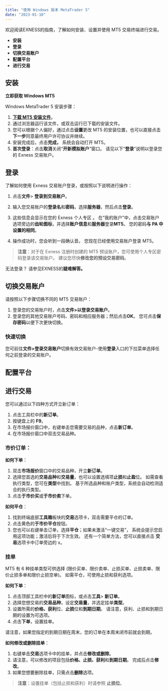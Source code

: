 ```yaml
---
title: "使用 Windows 版本 MetaTrader 5"
date: "2023-01-10"
---
```


欢迎阅读EXNESS的指南，了解如何安装、设置并使用 MT5 交易终端进行交易。

- **安装**
- **登录**
- **切换交易账户**
- **配置平台**
- **进行交易**

## **安装**

**立即获取 Windows MT5**

Windows MetaTrader 5 安装步骤：

1. [**下载 MT5 安装文件**](https://download.metatrader.com/cdn/web/exness.technologies.ltd/mt5/exness5setup.exe)。
2. 通过浏览器运行该文件，或双击运行已下载的安装文件。
3. 您可以根据个人偏好，通过点击**设置**更改 MT5 的安装位置，也可以直接点击**下一步**同意最终用户许可协议并继续。
4. 安装完成后，点击**完成，** 系统会自动打开 MT5。
5. **首次登录**：点击**取消**关闭“**开新模拟账户**”窗口。 请见以下“**登录**”说明以登录您的 Exness 交易账户。

## **登录**

了解如何使用 Exness 交易账户登录，或按照以下说明进行操作：

1. 点击**文件**> **登录到交易账户**。
2. 输入您交易账户的**登录名**和**密码**，选择**服务器**，然后点击**登录**。

1. 这些信息会显示在您的 Exness 个人专区 。 在“我的账户”中，点击交易账户选项旁边的**齿轮图标**，并选择**账户信息**和**服务器**登录**MT5**。 您的密码**与 PA 中设置的相同**。

4. 操作成功时，您会听到一段确认音。 您现在已经使用交易账户登录 MT5。

> **注意**：对于在 Exness 注册时创建的 MT5 预设账户，您可使用个人专区密码登录该交易账户。 建议您尽快**修改您的预设交易密码**。

无法登录？ 请参见EXNESS的**疑难解答。**

## **切换交易账户**

请按照以下步骤切换不同的 MT5 交易账户：

1. 登录您的交易账户时，点击**文件>以登录交易账户**。
2. 登录您的其他交易账户号码、密码和相应服务器；然后点击**OK**。 您可点击**保存密码**以便下次更快切换。

### 快速切换

您可前往**文件>登录交易账户**切换有效交易账户-使用**登录**入口的下拉菜单选择任何之前登录的交易账户。

## **配置平台**

## **进行交易**

您可以通过以下四种方式开立新订单：

1. 点击工具栏中的**新订单**。
2. 按键盘上的 **F9**。
3. 在市场报价窗口中，右键单击您需要交易的品种，点击**新订单**。
4. 在市场报价窗口中双击交易品种。

### 市价订单： 

**如何下单**：

1. 双击**市场报价**窗口中的交易品种，开立**新订单**。
2. 选择您首选的**交易品种**和**交易量**，也可以设置选填项**止损**和**止盈**位。 如需查看执行类型，您可在**类型**中找到。 基于所选品种和账户类型，系统会自动检测适合的执行类型。
3. 点击**于市价买**或**于市价卖**下单。

**如何平仓**：

1. 找到终端底部**工具箱**板块的**交易**选项卡，双击需要平仓的订单。
2. 点击黄色的**于市价平仓**按钮。
3. 您也可以右键单击订单，选择**平仓**；如果未激活“一键交易”， 系统会提示您启用这项功能；激活后将于下次生效。 还有一个简单方法，您可以直接点击 **交易**选项卡中订单旁边的 x。

### 挂单

MT5 有 6 种挂单类型可供选择 (限价买单、限价卖单、止损买单、止损卖单、限价止损多单和限价止损空单)。 如需平仓，可使用止损和获利选项。

**如何下单**：

1. 点击顶部工具栏中的**新订单**图标，或点击**工具**> **新订单**。
2. 选择您想交易的**交易品种**，设定**交易量**，并选定挂单**类型**。
3. 设置所需的**价格、获利**位、**止损**位和**到期日期**。 请注意，获利、止损和到期日期的设置为可选项。
4. 点击**下单**，设置挂单。

请注意，如果您指定的到期日期在周末，您的订单在本周末闭市前就会到期。

**如何修改或删除挂单**：

1. 右键单击**交易**选项卡中的挂单，并点击**修改或删除**。
2. 请注意，可以修改的项目包括**价格、止损、获利**和**到期日期**。 完成后点击**修改**。
3. 如果您想要删除挂单，只需点击**删除**选项。

> **注意**：设置挂单（包括止损和获利）时请参照 **止损位**。
